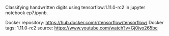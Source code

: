 Classifying handwritten digits using tensorflow:1.11.0-rc2 in jupyter notebook ep7.ipynb.

Docker repository: https://hub.docker.com/r/tensorflow/tensorflow/
Docker tags: 1.11.0-rc2
source: https://www.youtube.com/watch?v=Gj0iyo265bc
